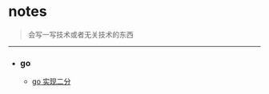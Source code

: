 # notes
> 会写一写技术或者无关技术的东西
--------------------------
- ### go
  - [go 实现二分](https://github.com/EchoZw/notes/issues/1)
